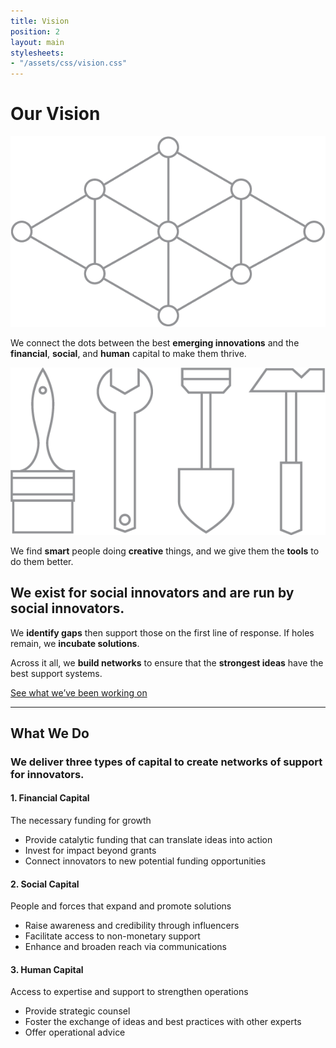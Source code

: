 ```yaml
---
title: Vision
position: 2
layout: main
stylesheets:
- "/assets/css/vision.css"
---
```


Our Vision
===========

![](/assets/img/vision_lattice@x2.png)

We connect the dots between the best **emerging innovations** and the **financial**, **social**, and **human** capital to make them thrive.

![](/assets/img/vision_tools@x2.png)

We find **smart** people doing **creative** things, and we give them the **tools** to do them better.

We exist for social innovators and are run by social innovators.
-------------

We **identify gaps** then support those on the first line of response. If holes remain, we **incubate solutions**.

Across it all, we **build networks** to ensure that the **strongest ideas** have the best support systems.

[See what we’ve been working on](/initiatives/)




* * * * * * * * * * * * * * * * * * * * * * * * * * * *



What We Do
-------------

### We deliver three types of capital to create networks of support for innovators. ###

#### 1. Financial Capital ####

The necessary funding for growth

* Provide catalytic funding that can translate ideas into action
* Invest for impact beyond grants 
* Connect innovators to new potential funding opportunities

#### 2. Social Capital ####

People and forces that expand and promote solutions

* Raise awareness and credibility through influencers
* Facilitate access to non\-monetary support 
* Enhance and broaden reach via communications

#### 3. Human Capital ####

Access to expertise and support to strengthen operations

* Provide strategic counsel
* Foster the exchange of ideas and best practices with other experts
* Offer operational advice
